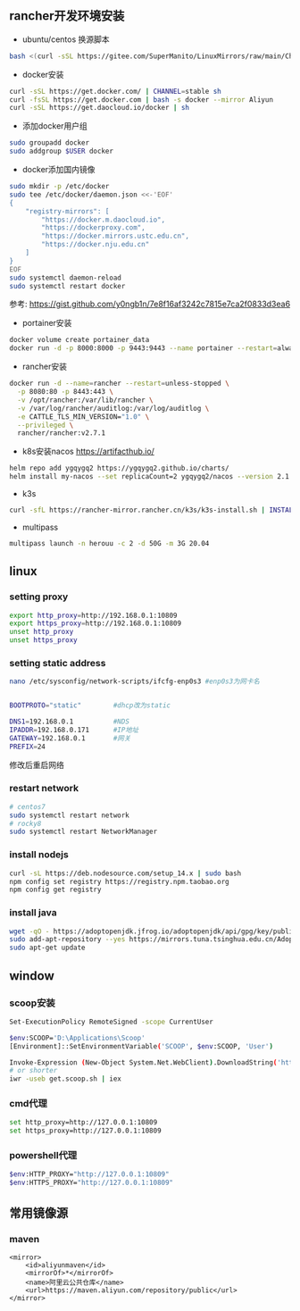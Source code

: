 ## rancher开发环境安装
* ubuntu/centos 换源脚本
```bash
bash <(curl -sSL https://gitee.com/SuperManito/LinuxMirrors/raw/main/ChangeMirrors.sh)
```

* docker安装
```bash
curl -sSL https://get.docker.com/ | CHANNEL=stable sh
curl -fsSL https://get.docker.com | bash -s docker --mirror Aliyun
curl -sSL https://get.daocloud.io/docker | sh
```

* 添加docker用户组
```bash
sudo groupadd docker
sudo addgroup $USER docker
```

* docker添加国内镜像
```bash
sudo mkdir -p /etc/docker
sudo tee /etc/docker/daemon.json <<-'EOF'
{
    "registry-mirrors": [
        "https://docker.m.daocloud.io",
        "https://dockerproxy.com",
        "https://docker.mirrors.ustc.edu.cn",
        "https://docker.nju.edu.cn"
    ]
}
EOF
sudo systemctl daemon-reload
sudo systemctl restart docker
```
参考: https://gist.github.com/y0ngb1n/7e8f16af3242c7815e7ca2f0833d3ea6

* portainer安装
```bash
docker volume create portainer_data
docker run -d -p 8000:8000 -p 9443:9443 --name portainer --restart=always -v /var/run/docker.sock:/var/run/docker.sock -v portainer_data:/data portainer/portainer-ce:2.17.1
```

* rancher安装
```bash
docker run -d --name=rancher --restart=unless-stopped \
  -p 8080:80 -p 8443:443 \
  -v /opt/rancher:/var/lib/rancher \
  -v /var/log/rancher/auditlog:/var/log/auditlog \
  -e CATTLE_TLS_MIN_VERSION="1.0" \
  --privileged \
  rancher/rancher:v2.7.1
```

* k8s安装nacos https://artifacthub.io/
```bash
helm repo add ygqygq2 https://ygqygq2.github.io/charts/
helm install my-nacos --set replicaCount=2 ygqygq2/nacos --version 2.1.4
```

* k3s
```bash
curl -sfL https://rancher-mirror.rancher.cn/k3s/k3s-install.sh | INSTALL_K3S_MIRROR=cn sh -
```

* multipass
```bash
multipass launch -n herouu -c 2 -d 50G -m 3G 20.04
```


## linux

### setting proxy
```bash
export http_proxy=http://192.168.0.1:10809
export https_proxy=http://192.168.0.1:10809
unset http_proxy
unset https_proxy
```

### setting static address
```bash
nano /etc/sysconfig/network-scripts/ifcfg-enp0s3 #enp0s3为网卡名


BOOTPROTO="static"        #dhcp改为static

DNS1=192.168.0.1          #NDS
IPADDR=192.168.0.171      #IP地址
GATEWAY=192.168.0.1       #网关
PREFIX=24

```
修改后重启网络

### restart network
```bash
# centos7
sudo systemctl restart network
# rocky8
sudo systemctl restart NetworkManager
```

### install nodejs
```bash
curl -sL https://deb.nodesource.com/setup_14.x | sudo bash
npm config set registry https://registry.npm.taobao.org 
npm config get registry
```

### install java
```bash
wget -qO - https://adoptopenjdk.jfrog.io/adoptopenjdk/api/gpg/key/public | sudo apt-key add -
sudo add-apt-repository --yes https://mirrors.tuna.tsinghua.edu.cn/AdoptOpenJDK/deb
sudo apt-get update
```


## window

### scoop安装 
```bash
Set-ExecutionPolicy RemoteSigned -scope CurrentUser

$env:SCOOP='D:\Applications\Scoop'
[Environment]::SetEnvironmentVariable('SCOOP', $env:SCOOP, 'User')

Invoke-Expression (New-Object System.Net.WebClient).DownloadString('https://get.scoop.sh')
# or shorter
iwr -useb get.scoop.sh | iex
```

### cmd代理
```bash
set http_proxy=http://127.0.0.1:10809
set https_proxy=http://127.0.0.1:10809
```
### powershell代理
```bash
$env:HTTP_PROXY="http://127.0.0.1:10809"
$env:HTTPS_PROXY="http://127.0.0.1:10809"
```



## 常用镜像源

### maven 
```
<mirror>
    <id>aliyunmaven</id>
    <mirrorOf>*</mirrorOf>
    <name>阿里云公共仓库</name>
    <url>https://maven.aliyun.com/repository/public</url>
</mirror>
```